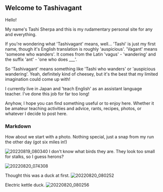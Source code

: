 ## Welcome to Tashivagant

Hello!

My name's Tashi Sherpa and this is my rudamentary personal site for any and everything.  

If you're wondering what 'Tashivagant' means, well... 'Tashi' is just my first name, though it's English translation is roughly 'auspicious'.  'Vagant' means 'someone who wanders'. It comes from the Latin 'vagus' - 'wandering' and the suffix 'ant' - 'one who does ___'.

So 'Tashivagant' means something like 'Tashi who wanders' or 'auspicious wandering'.  Yeah, definitely kind of cheesey, but it's the best that my limited imagination could come up with!

I currently live in Japan and 'teach English' as an assistant language teacher.  I've done this job for far too long!

Anyhow, I hope you can find something useful or to enjoy here.  Whether it be amateur teaching activities and advice, rants, recipes, photos, or whatever I decide to post here.

### Markdown

How about we start with a photo.  Nothing special, just a snap from my run the other day (got six miles in!)

![20220819_080340](https://user-images.githubusercontent.com/111720680/185835162-308f785a-98a0-4c57-a93d-af9df1767ed4.jpg)
I don't know what birds they are.  They look too small for stalks, so I guess herons?

![20220820_074308](https://user-images.githubusercontent.com/111720680/185835593-33805939-d089-4d01-a1e1-013875d75118.jpg)

Thought this was a duck at first.
![20220820_080252](https://user-images.githubusercontent.com/111720680/185835858-e7483831-dc56-40ca-a034-ab3811fb6037.jpg)

Electric kettle duck.
![20220820_080256](https://user-images.githubusercontent.com/111720680/185836129-a2a09648-8e22-42e3-b2cd-e06de683c0ff.jpg)
